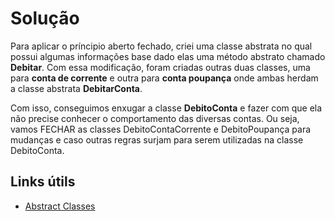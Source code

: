 
# Solução

Para aplicar o príncipio aberto fechado, criei uma classe abstrata no qual possui algumas informações base dado elas uma método abstrato chamado **Debitar**. 
Com essa modificação, foram criadas outras duas classes, uma para **conta de corrente** e outra para **conta poupança** onde ambas herdam a classe abstrata **DebitarConta**.

Com isso, conseguimos enxugar a classe **DebitoConta** e fazer com que ela não precise conhecer o comportamento das diversas contas. Ou seja, vamos FECHAR as classes DebitoContaCorrente e DebitoPoupança para mudanças e caso outras regras surjam para serem utilizadas na classe DebitoConta.

## Links útils

 - [Abstract Classes](https://www.macoratti.net/12/06/c_caip1.htm)